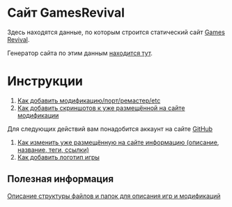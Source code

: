 # Сайт GamesRevival

Здесь находятся данные, по которым строится статический сайт [Games Revival](https://www.gamesrevival.ru/).

Генератор сайта по этим данным [находится тут](https://github.com/Newbilius/GamesRevivalSiteGenerator).

# Инструкции

1. [Как добавить модификацию/порт/ремастер/etc](/MANUAL/create.md)
1. [Как добавить скриншотов к уже размещённой на сайте модификации](/MANUAL/add_images.md)

Для следующих действий вам понадобится аккаунт на сайте [GitHub](https://github.com/)

1. [Как изменить уже размещённую на сайте информацию (описание, название, теги, ссылки)](/MANUAL/editing.md)
1. [Как добавить логотип игры](/MANUAL/add_logo.md)

## Полезная информация
[Описание структуры файлов и папок для описания игр и модификаций](MANUAL/formats.md)
